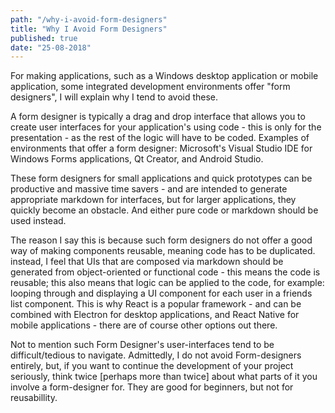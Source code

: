 ```yaml
--- 
path: "/why-i-avoid-form-designers"
title: "Why I Avoid Form Designers" 
published: true
date: "25-08-2018" 
--- 
```


For making applications, such as a Windows desktop application or mobile application, some integrated development environments offer "form designers", I will explain why I tend to avoid these. 

<!-- more ---> 
A form designer is typically a drag and drop interface that allows you to create user interfaces for your application's using code - this is only for the presentation - as the rest of the logic will have to be coded. Examples of environments that offer a form designer: Microsoft's Visual Studio IDE for Windows Forms applications, Qt Creator, and Android Studio. 

These form designers for small applications and quick prototypes can be productive and massive time savers - and are intended to generate appropriate markdown for interfaces, but for larger applications, they quickly become an obstacle. And either pure code or markdown should be used instead. 

The reason I say this is because such form designers do not offer a good way of making components reusable, meaning code has to be duplicated. instead, I feel that UIs that are composed via markdown should be generated from object-oriented or functional code - this means the code is reusable; this also means that logic can be applied to the code, for example: looping through and displaying a UI component for each user in a friends list component. This is why React is a popular framework - and can be combined with Electron for desktop applications, and React Native for mobile applications - there are of course other options out there. 

Not to mention such Form Designer's user-interfaces tend to be difficult/tedious to navigate. Admittedly, I do not avoid Form-designers entirely, but, if you want to continue the development of your project seriously, think twice [perhaps more than twice] about what parts of it you involve a form-designer for. They are good for beginners, but not for reusabillity. 
